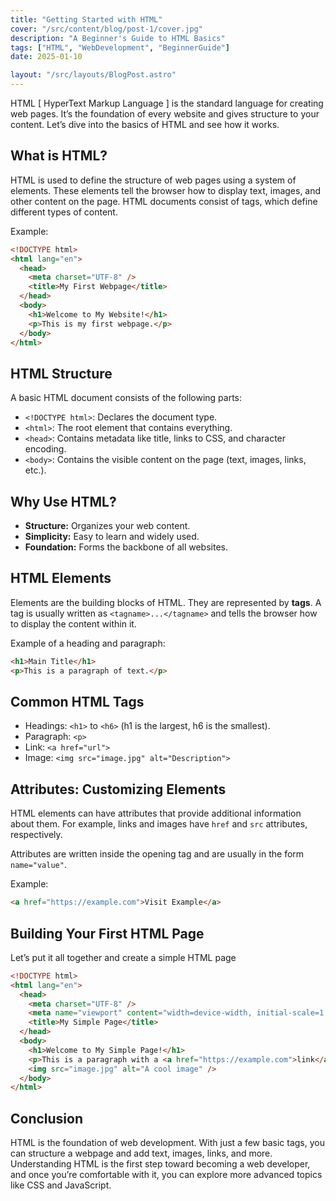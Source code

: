```yaml
---
title: "Getting Started with HTML"
cover: "/src/content/blog/post-1/cover.jpg"
description: "A Beginner's Guide to HTML Basics"
tags: ["HTML", "WebDevelopment", "BeginnerGuide"]
date: 2025-01-10

layout: "/src/layouts/BlogPost.astro"
---
```


HTML [ HyperText Markup Language ] is the standard language for creating web pages. It’s the foundation of every website and gives structure to your content. Let’s dive into the basics of HTML and see how it works.

## **What is HTML?**

HTML is used to define the structure of web pages using a system of elements. These elements tell the browser how to display text, images, and other content on the page. HTML documents consist of tags, which define different types of content.

Example:

```html
<!DOCTYPE html>
<html lang="en">
  <head>
    <meta charset="UTF-8" />
    <title>My First Webpage</title>
  </head>
  <body>
    <h1>Welcome to My Website!</h1>
    <p>This is my first webpage.</p>
  </body>
</html>
```

## **HTML Structure**

A basic HTML document consists of the following parts:

- `<!DOCTYPE html>`: Declares the document type.
- `<html>`: The root element that contains everything.
- `<head>`: Contains metadata like title, links to CSS, and character encoding.
- `<body>`: Contains the visible content on the page (text, images, links, etc.).

## **Why Use HTML?**

- **Structure:** Organizes your web content.
- **Simplicity:** Easy to learn and widely used.
- **Foundation:** Forms the backbone of all websites.

## **HTML Elements**

Elements are the building blocks of HTML. They are represented by **tags**. A tag is usually written as `<tagname>...</tagname>` and tells the browser how to display the content within it.

Example of a heading and paragraph:

```html
<h1>Main Title</h1>
<p>This is a paragraph of text.</p>
```

## **Common HTML Tags**

- Headings: `<h1>` to `<h6>` (h1 is the largest, h6 is the smallest).
- Paragraph: `<p>`
- Link: `<a href="url">`
- Image: `<img src="image.jpg" alt="Description">`

## **Attributes: Customizing Elements**

HTML elements can have attributes that provide additional information about them. For example, links and images have `href` and `src` attributes, respectively.

Attributes are written inside the opening tag and are usually in the form `name="value"`.

Example:

```html
<a href="https://example.com">Visit Example</a>
```

## **Building Your First HTML Page**

Let’s put it all together and create a simple HTML page

```html
<!DOCTYPE html>
<html lang="en">
  <head>
    <meta charset="UTF-8" />
    <meta name="viewport" content="width=device-width, initial-scale=1.0" />
    <title>My Simple Page</title>
  </head>
  <body>
    <h1>Welcome to My Simple Page!</h1>
    <p>This is a paragraph with a <a href="https://example.com">link</a>.</p>
    <img src="image.jpg" alt="A cool image" />
  </body>
</html>
```

## **Conclusion**

HTML is the foundation of web development. With just a few basic tags, you can structure a webpage and add text, images, links, and more. Understanding HTML is the first step toward becoming a web developer, and once you’re comfortable with it, you can explore more advanced topics like CSS and JavaScript.
